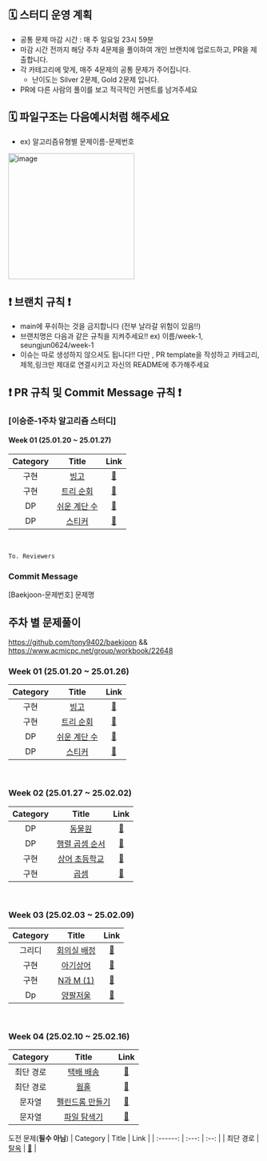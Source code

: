 
## 🗓️ 스터디 운영 계획
- 공통 문제 마감 시간 : 매 주 일요일 23시 59분
- 마감 시간 전까지 해당 주차 4문제을 풀이하여 개인 브랜치에 업로드하고, PR을 제출합니다.
- 각 카테고리에 맞게, 매주 4문제의 공통 문제가 주어집니다.
    - 난이도는 Silver 2문제, Gold 2문제 입니다.
- PR에 다른 사람의 풀이를 보고 적극적인 커멘트를 남겨주세요

## 🗓️ 파일구조는 다음예시처럼 해주세요 
- ex) 알고리즘유형별 문제이름-문제번호
<img width="252" alt="image" src="https://github.com/user-attachments/assets/71a5fc6c-ca41-4eda-ab13-f5c806c1570c">

## ❗️ 브랜치 규칙 ❗️
- main에 푸쉬하는 것을 금지합니다 (전부 날라갈 위험이 있음!!)
- 브랜치명은 다음과 같은 규칙을 지켜주세요!! ex) 이름/week-1, seungjun0624/week-1
- 이슈는 따로 생성하지 않으셔도 됩니다!! 다만 , PR template을 작성하고 카테고리,제목,링크만 제대로 연결시키고 자신의 README에 추가해주세요
## ❗️ PR 규칙 및 Commit Message 규칙 ❗️
### [이승준-1주차 알고리즘 스터디] 
#### Week 01 (25.01.20 ~ 25.01.27)
| Category | Title | Link |
| :------: | :---: | :--: |
| 구현 |  <a href="https://www.acmicpc.net/problem/2578">빙고</a> | <a href="">🔗</a> |
| 구현 |  <a href="https://www.acmicpc.net/problem/22856">트리 순회</a> | <a href="">🔗</a> |
| DP |  <a href="https://www.acmicpc.net/problem/10844">쉬운 계단 수</a> | <a href="">🔗</a> |
| DP |  <a href="https://www.acmicpc.net/problem/9465">스티커</a> | <a href="">🔗</a> |
<br>

```
To. Reviewers
```
### Commit Message
[Baekjoon-문제번호] 문제명

 
## 주차 별 문제풀이 
https://github.com/tony9402/baekjoon &&  https://www.acmicpc.net/group/workbook/22648
 
### Week 01 (25.01.20 ~ 25.01.26)
| Category | Title | Link |
| :------: | :---: | :--: |
| 구현 |  <a href="https://www.acmicpc.net/problem/2578">빙고</a> | <a href="">🔗</a> |
| 구현 |  <a href="https://www.acmicpc.net/problem/22856">트리 순회</a> | <a href="">🔗</a> |
| DP |  <a href="https://www.acmicpc.net/problem/10844">쉬운 계단 수</a> | <a href="">🔗</a> |
| DP |  <a href="https://www.acmicpc.net/problem/9465">스티커</a> | <a href="">🔗</a> |
<br>



### Week 02 (25.01.27 ~ 25.02.02)
| Category | Title | Link |
| :------: | :---: | :--: |
| DP |  <a href="https://www.acmicpc.net/problem/1309">동물원</a> | <a href="">🔗</a> |
| DP |  <a href="https://www.acmicpc.net/problem/11049">행렬 곱셈 순서</a> | <a href="">🔗</a> |
| 구현 |  <a href="https://www.acmicpc.net/problem/21608">상어 초등학교</a> | <a href="">🔗</a> |
| 구현 |  <a href="https://www.acmicpc.net/problem/1629">곱셈</a> | <a href="">🔗</a> |
<br>



### Week 03 (25.02.03 ~ 25.02.09)
| Category | Title | Link |
| :------: | :---: | :--: |
| 그리디 |  <a href="https://www.acmicpc.net/problem/1931">회의실 배정</a> | <a href="">🔗</a> |
| 구현 |  <a href="https://www.acmicpc.net/problem/16236">아기상어</a> | <a href="">🔗</a> |
| 구현 |  <a href="https://www.acmicpc.net/problem/15649">N과 M (1)</a> | <a href="">🔗</a> |
| Dp |  <a href="https://www.acmicpc.net/problem/2629">양팔저울</a> | <a href="">🔗</a> |
<br>

### Week 04 (25.02.10 ~ 25.02.16)
| Category | Title | Link |
| :------: | :---: | :--: |
| 최단 경로 |  <a href="https://www.acmicpc.net/problem/5872">택배 배송</a> | <a href="https://www.acmicpc.net/problem/5972">🔗</a> |
| 최단 경로 |  <a href="https://www.acmicpc.net/problem/1865">웜홀</a> | <a href="https://www.acmicpc.net/problem/1865">🔗</a> |
| 문자열 |  <a href="https://www.acmicpc.net/problem/1254">펠린드롬 만들기</a> | <a href="https://www.acmicpc.net/problem/1254">🔗</a> |
| 문자열 |  <a href="https://www.acmicpc.net/problem/20210">파일 탐색기</a> | <a href="https://www.acmicpc.net/problem/20210">🔗</a> 


도전 문제(**필수 아님**)
| Category | Title | Link |
| :------: | :---: | :--: |
| 최단 경로 |  <a href="https://www.acmicpc.net/problem/9376">탈옥</a> | <a href="https://www.acmicpc.net/problem/9376">🔗</a> |

<br>
